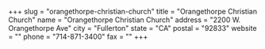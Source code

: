 +++
slug = "orangethorpe-christian-church"
title = "Orangethorpe Christian Church"
name = "Orangethorpe Christian Church"
address = "2200 W. Orangethorpe Ave"
city = "Fullerton"
state = "CA"
postal = "92833"
website = ""
phone = "714-871-3400"
fax = ""
+++
